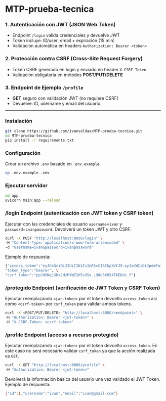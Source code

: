 # MTP-prueba-tecnica

### 1. Autenticación con JWT (JSON Web Token)
- Endpoint `/login` valida credenciales y devuelve JWT  
- Token incluye: ID/user, email + expiración (15 min)  
- Validación automática en headers `Authorization: Bearer <token>`  

### 2. Protección contra CSRF (Cross-Site Request Forgery)  
- Token CSRF generado en login y enviado en header `X-CSRF-Token`  
- Validación obligatoria en métodos **POST/PUT/DELETE**  

### 3. Endpoint de Ejemplo `/profile`
- **GET** seguro con validación JWT (no requiere CSRF)
- Devuelve: ID, username y email del usuario  

---
### Instalación
```bash
git clone https://github.com/ivanseldas/MTP-prueba-tecnica.git
cd MTP-prueba-tecnica
pip install -r requirements.txt
```
### Configuración
Crear un archivo `.env` basado en `.env.example`:
```bash
cp .env.example .env
```

### Ejecutar servidor
```bash
cd app
uvicorn main:app --reload
```

### /login Endpoint (autenticación con JWT token y CSRF token)
Ejecutar con las credenciales de usuario `username`=`ivan` y `password`=`ivanpassword`. Devolverá un token JWT y otro CSRF.
```bash
curl -X POST "http://localhost:8000/login" \
-H "Content-Type: application/x-www-form-urlencoded" \
-d "username=ivan&password=ivanpassword"
```
Ejemplo de respuesta:
```bash
{"access_token":"eyJhbGciOiJIUzI1NiIsInR5cCI6IkpXVCJ9.eyJzdWIiOiJpdmFuIiwiaWQiOjEsImVtYWlsIjoiaXZhbkBnbWFpbC5jb20iLCJleHAiOjE3NDUxOTE0NDN9.qsYv9SLfvzi9inxHiA1YLJK7UOHxMUMzwy5p0TsAFEk", \
"token_type":"bearer", \
"csrf_token":"ppJHXNgLXhx2dzMYWZ1H5sUSx_L90o3XO54TkEKds_Y"}
```

### /protegido Endpoint (verificación de JWT Token y CSRF Token)
Ejecutar reemplazando `<jwt-token>` por el token devuelto `access_token` asi como `<csrf-token>` por `csrf_token` para validar ambos tokens.
```bash
curl -X <POST/PUT/DELETE> "http://localhost:8000/<endpoint>" \
-H "Authorization: Bearer <jwt-token>" \
-H "X-CSRF-Token: <csrf-token>"
```

### /profile Endpoint (acceso a recurso protegido)
Ejecutar reemplazando `<jwt-token>` por el token devuelto `access_token`. En este caso no será necesario validar `csrf_token` ya que la acción realizada es `GET`.
```bash
curl -X GET "http://localhost:8000/profile" \
-H "Authorization: Bearer <jwt-token>" 
```
Devolverá la información básica del usuario una vez validado el JWT Token. Ejemplo de respuesta:
```bash
{"id":1,"username":"ivan","email":"ivan@gmail.com"}
```
